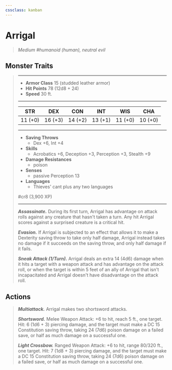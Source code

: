 ```yaml
---
cssclass: kanban
---
```


# Arrigal
>*Medium #humanoid (human), neutral evil*
## Monster Traits
>___
>- **Armor Class** 15 (studded leather armor)
>- **Hit Points** 78 (12d8 + 24)
>- **Speed** 30 ft.
>___
>|STR|DEX|CON|INT|WIS|CHA|
>|:---:|:---:|:---:|:---:|:---:|:---:|
>|11 (+0)|16 (+3)|14 (+2)|13 (+1)|11 (+0)|10 (+0)|
>___
>- **Saving Throws**
>	 - Dex +6, Int +4
>- **Skills**
>	 - Acrobatics +6, Deception +3, Perception +3, Stealth +9
>- **Damage Resistances**
>	 - poison
>- **Senses**
>	 - passive Perception 13
>- **Languages**
>	 - Thieves' cant plus any two languages
>
> #cr8 (3,900 XP)
>___
>***Assassinate.*** During its first turn, Arrigal has advantage on attack rolls against any creature that hasn't taken a turn. Any hit Arrigal scores against a surprised creature is a critical hit.  
>
>***Evasion.*** If Arrigal is subjected to an effect that allows it to make a Dexterity saving throw to take only half damage, Arrigal instead takes no damage if it succeeds on the saving throw, and only half damage if it fails.  
>
>***Sneak Attack (1/Turn).*** Arrigal deals an extra 14 (4d6) damage when it hits a target with a weapon attack and has advantage on the attack roll, or when the target is within 5 feet of an ally of Arrigal that isn't incapacitated and Arrigal doesn't have disadvantage on the attack roll.  
>
## Actions
>***Multiattack.*** Arrigal makes two shortsword attacks.  
>
>***Shortsword.*** Melee Weapon Attack: +6 to hit, reach 5 ft., one target. Hit: 6 (1d6 + 3) piercing damage, and the target must make a DC 15 Constitution saving throw, taking 24 (7d6) poison damage on a failed save, or half as much damage on a successful one.  
>
>***Light Crossbow.*** Ranged Weapon Attack: +6 to hit, range 80/320 ft., one target. Hit: 7 (1d8 + 3) piercing damage, and the target must make a DC 15 Constitution saving throw, taking 24 (7d6) poison damage on a failed save, or half as much damage on a successful one.